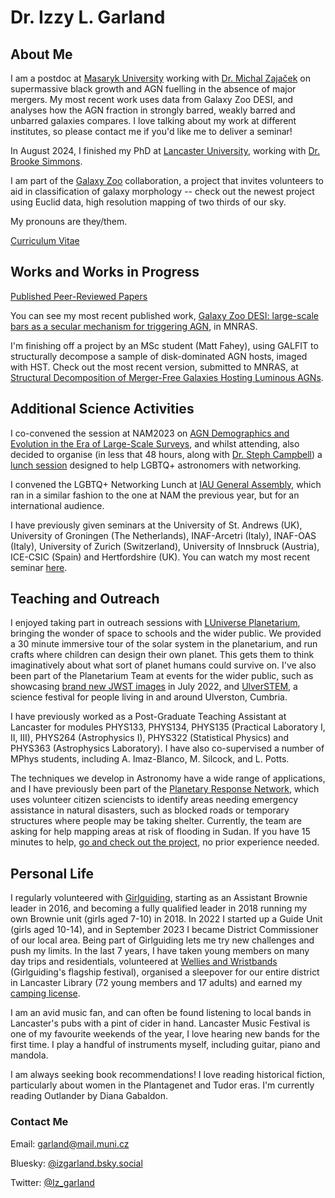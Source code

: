 # Dr. Izzy L. Garland

## About Me
I am a postdoc at [Masaryk University](https://hea.physics.muni.cz/team/izzy_garland) working with [Dr. Michal Zajaček](https://hea.physics.muni.cz/team/michal_zajacek) on supermassive black growth and AGN fuelling in the absence of major mergers. My most recent work uses data from Galaxy Zoo DESI, and analyses how the AGN fraction in strongly barred, weakly barred and unbarred galaxies compares. I love talking about my work at different institutes, so please contact me if you'd like me to deliver a seminar!

In August 2024, I finished my PhD at [Lancaster University](https://www.lancaster.ac.uk/physics/about-us/people/isobelle-garland), working with [Dr. Brooke Simmons](https://www.lancaster.ac.uk/physics/about-us/people/brooke-simmons).

I am part of the [Galaxy Zoo](https://www.zooniverse.org/projects/zookeeper/galaxy-zoo/) collaboration, a project that invites volunteers to aid in classification of galaxy morphology -- check out the newest project using Euclid data, high resolution mapping of two thirds of our sky.

My pronouns are they/them.

[Curriculum Vitae](Curriculum_Vitae.pdf)

## Works and Works in Progress
[Published Peer-Reviewed Papers](https://ui.adsabs.harvard.edu/search/q=orcid%3A0000-0002-3887-6433&sort=date+desc)

You can see my most recent published work, [Galaxy Zoo DESI: large-scale bars as a secular mechanism for triggering AGN](https://watermark.silverchair.com/stae1620.pdf?token=AQECAHi208BE49Ooan9kkhW_Ercy7Dm3ZL_9Cf3qfKAc485ysgAAA1YwggNSBgkqhkiG9w0BBwagggNDMIIDPwIBADCCAzgGCSqGSIb3DQEHATAeBglghkgBZQMEAS4wEQQMQA5KeqoyunivrZWGAgEQgIIDCY_hBLpMtEI5NyDUJCqZ-DNsP2osoTmCopOW3WPNhz1SZBJwf9o17GyP5qdpS8ii-tG7_BnB9diok-8NIhRjg5OeHaT-ehXy5cSzrvCkLT2EX-6pVD6VGB-65br7JFu8ONJUOZ0yVNgVARrBxWHh36jEw-T6jZscz77mfPmvUh1hGisJ1pihMGtXqiuKK95peRSuJ2iCnyeXUVT9kov25aNjCww15sPSd-Q4CqymujUOcnBLAUoPMqKUSOWjwx1YpeJZej_BS95q016zdSAla7JZmfS5gLVqMDyHTj_d2Iw_a1aTY12hyVKwzLOaLXOkn8BMRBEHKfW17iTcAUe6t9cHL-o8u5g7Rx_E_kVS2KF2IbpLtOdxXEzSEmMGZLKUG0m9-fAm0d4XhEEPfDZ9Ciq8s81jblqiAT7SiYLGmSn9iUUp8Rh_An1r6nfWdRmhCUC8Gpsfe7pcwPbzu__rIQ1AR7gEUMF-vYieCjkAxQsmyg1etJflvn8_X19JgjLIacDYeWa9KpVyd87AkolfR7zgB0aCbg3LGY2ldhw-VkyrFVPKNw4LeQQfRn9MT2spJhpS6_IsDQ2V7JSv4mu1Wqi0MQti7Uyqjrj7E0XlQw-iiPMYDxvNj5cn8-1hW_v5dfhAhOVUtiwHiX1vOaaRq__64ekrXGVp4YKDvmnumbXT8rzkjbLP4sbjOb8I41H2fwAOhRZpto_DB2_tQwgwrCOChhNLeRJGAueZWQzcSlSxZlugwIYpKaf3XTkyaPFn7vxyn2k2uRmMl2NarEvhrZydtE1NgpJsdfIeedcm7N6WzgAUVYCA6x01sjCtq44VQw14xXoELfQdooLh0dpcpGObIqwuqWLUM7oakVl9xEtoX6nl7D5Z4XlqGTBoiPYdeZt0TplD52fQzYUi_LUD76CIXjD_rCdB3OvBHvemOzlAMKXxRyqc_YNh3tfwcaIEJNMp6RpSnOwb90-8HMcKmtJqV-0_6ZVpdu00XfI7AaMcNhOrvCYbY5jFquomX2OnA9GPAOLXmJIpdQ), in MNRAS.

I'm finishing off a project by an MSc student (Matt Fahey), using GALFIT to structurally decompose a sample of disk-dominated AGN hosts, imaged with HST. Check out the most recent version, submitted to MNRAS, at [Structural Decomposition of Merger-Free Galaxies Hosting Luminous AGNs](GALFIT_bulgeless_AGN.pdf).

<!I'm also working on controlling for bulge prominence during analysis of an AGN--bar link. You can see a draft of that paper at [AGN presence correlates independently with both large-scale bar strength and galactic bulge prominence](bulgeless_agn_bars.pdf)>

## Additional Science Activities
I co-convened the session at NAM2023 on [AGN Demographics and Evolution in the Era of Large-Scale Surveys](https://nam2023.org/science/parallel-sessions/details/2/15), and whilst attending, also decided to organise (in less that 48 hours, along with [Dr. Steph Campbell](https://astrostephcampbell.wordpress.com/)) a [lunch session](https://nam2023.org/science/block-schedule-dpcalendar/csl-lunch-session-lgbtq-networking-lunch) designed to help LGBTQ+ astronomers with networking.

I convened the LGBTQ+ Networking Lunch at [IAU General Assembly](https://astronomy2024.org/), which ran in a similar fashion to the one at NAM the previous year, but for an international audience.

I have previously given seminars at the University of St. Andrews (UK), University of Groningen (The Netherlands), INAF-Arcetri (Italy), INAF-OAS (Italy), University of Zurich (Switzerland), University of Innsbruck (Austria), ICE-CSIC (Spain) and Hertfordshire (UK). You can watch my most recent seminar [here](https://www.youtube.com/watch?v=qUVwc3ehZhE).

## Teaching and Outreach
I enjoyed taking part in outreach sessions with [LUniverse Planetarium](https://www.lancaster.ac.uk/physics/outreach/planetarium/), bringing the wonder of space to schools and the wider public. We provided a 30 minute immersive tour of the solar system in the planetarium, and run crafts where children can design their own planet. This gets them to think imaginatively about what sort of planet humans could survive on. I've also been part of the Planetarium Team at events for the wider public, such as showcasing [brand new JWST images](https://www.lancaster.ac.uk/news/lancaster-university-chosen-to-showcase-first-ever-colour-images-of-early-universe-in-morecambe) in July 2022, and [UlverSTEM](https://fesp.org.uk/ulverstem/), a science festival for people living in and around Ulverston, Cumbria.

I have previously worked as a Post-Graduate Teaching Assistant at Lancaster for modules PHYS133, PHYS134, PHYS135 (Practical Laboratory I, II, III), PHYS264 (Astrophysics I), PHYS322 (Statistical Physics) and PHYS363 (Astrophysics Laboratory). I have also co-supervised a number of MPhys students, including A. Imaz-Blanco, M. Silcock, and L. Potts.

The techniques we develop in Astronomy have a wide range of applications, and I have previously been part of the [Planetary Response Network](https://www.crowd4sat.org/planetary-response), which uses volunteer citizen sciencists to identify areas needing emergency assistance in natural disasters, such as blocked roads or temporary structures where people may be taking shelter. Currently, the team are asking for help mapping areas at risk of flooding in Sudan. If you have 15 minutes to help, [go and check out the project](https://www.zooniverse.org/projects/alicemead/sudan-road-access-logistics-cluster), no prior experience needed.

## Personal Life
I regularly volunteered with [Girlguiding](https://www.girlguiding.org.uk/), starting as an Assistant Brownie leader in 2016, and becoming a fully qualified leader in 2018 running my own Brownie unit (girls aged 7-10) in 2018. In 2022 I started up a Guide Unit (girls aged 10-14), and in September 2023 I became District Commissioner of our local area. Being part of Girlguiding lets me try new challenges and push my limits. In the last 7 years, I have taken young members on many day trips and residentials, volunteered at [Wellies and Wristbands](https://www.girlguiding.org.uk/what-we-do/events-and-opportunities/regular-girlguiding-events/wellies-and-wristbands/) (Girlguiding's flagship festival), organised a sleepover for our entire district in Lancaster Library (72 young members and 17 adults) and earned my [camping license](https://www.girlguiding.org.uk/making-guiding-happen/learning-and-development/training-for-travel-and-residentials/going-away-with-scheme/).

I am an avid music fan, and can often be found listening to local bands in Lancaster's pubs with a pint of cider in hand. Lancaster Music Festival is one of my favourite weekends of the year, I love hearing new bands for the first time. I play a handful of instruments myself, including guitar, piano and mandola.

I am always seeking book recommendations! I love reading historical fiction, particularly about women in the Plantagenet and Tudor eras. I'm currently reading Outlander by Diana Gabaldon.

### Contact Me
Email: garland@mail.muni.cz

Bluesky: [@izgarland.bsky.social](https://bsky.app/profile/izgarland.bsky.social)

Twitter: [@Iz_garland](https://twitter.com/Iz_garland/)

<!--### Markdown

Markdown is a lightweight and easy-to-use syntax for styling your writing. It includes conventions for

```markdown
Syntax highlighted code block

# Header 1
## Header 2
### Header 3

- Bulleted
- List

1. Numbered
2. List

**Bold** and _Italic_ and `Code` text

[Link](url) and ![Image](src)
```

For more details see [Basic writing and formatting syntax](https://docs.github.com/en/github/writing-on-github/getting-started-with-writing-and-formatting-on-github/basic-writing-and-formatting-syntax).

### Jekyll Themes

Your Pages site will use the layout and styles from the Jekyll theme you have selected in your [repository settings](https://github.com/iz-garland/iz-garland.github.io/settings/pages). The name of this theme is saved in the Jekyll `_config.yml` configuration file.-->


